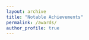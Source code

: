 ```yaml
---
layout: archive
title: "Notable Achievements"
permalink: /awards/
author_profile: true
---
```


<script src="https://cdn.jsdelivr.net/npm/marked/marked.min.js"></script>

<div id="content"></div>

<script>
document.addEventListener("DOMContentLoaded", function() {
        showContent('../docs/merits.md'); // Load default content
        });
function showContent(file) {
    fetch(file)
        .then(response => response.text())
        .then(text => {
                document.getElementById('content').innerHTML = marked.parse(text);
                })
    .catch(error => console.error('Error fetching the markdown file:', error));
}
</script>
